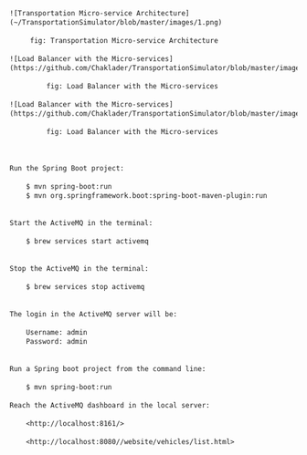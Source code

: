 
    
    
    ![Transportation Micro-service Architecture](~/TransportationSimulator/blob/master/images/1.png)
         
         fig: Transportation Micro-service Architecture
         
    ![Load Balancer with the Micro-services](https://github.com/Chaklader/TransportationSimulator/blob/master/images/2.png)
             
             fig: Load Balancer with the Micro-services
             
    ![Load Balancer with the Micro-services](https://github.com/Chaklader/TransportationSimulator/blob/master/images/2.png)
             
             fig: Load Balancer with the Micro-services         
    
    
    
    Run the Spring Boot project:
    
        $ mvn spring-boot:run
        $ mvn org.springframework.boot:spring-boot-maven-plugin:run
    
    
    Start the ActiveMQ in the terminal: 
    
        $ brew services start activemq
    
    
    Stop the ActiveMQ in the terminal: 
        
        $ brew services stop activemq
        
        
    The login in the ActiveMQ server will be: 
    
        Username: admin
        Password: admin
        
        
    Run a Spring boot project from the command line: 
    
        $ mvn spring-boot:run

    Reach the ActiveMQ dashboard in the local server:
    
        <http://localhost:8161/>
        
        <http://localhost:8080//website/vehicles/list.html>
